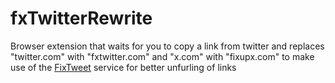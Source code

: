 # fxTwitterRewrite

Browser extension that waits for you to copy a link from twitter and replaces "twitter.com" with "fxtwitter.com" and "x.com" with "fixupx.com" to make use of the [FixTweet](https://github.com/FixTweet/FixTweet) service for better unfurling of links
